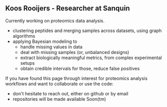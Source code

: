 ## Koos Rooijers - Researcher at Sanquin

Currently working on proteomics data analysis.
- clustering peptides and merging samples across datasets, using graph algorithms
- applying Bayesian modeling to
  - handle missing values in data
  - deal with missing samples (or, unbalanced designs)
  - extract biologically meaningful metrics, from complex experimental setups
  - obtain credible intervals for those, reduce false positives

If you have found this page through interest for proteomics analysis workflows and want to collaborate or use the code:
- don't hesitate to reach out, either on github or by email
- repositories will be made available Soon(tm)
